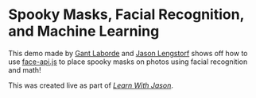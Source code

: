 # Spooky Masks, Facial Recognition, and Machine Learning

This demo made by [Gant Laborde](https://github.com/GantMan) and [Jason Lengstorf](https://github.com/jlengstorf) shows off how to use [face-api.js](https://github.com/justadudewhohacks/face-api.js) to place spooky masks on photos using facial recognition and math!

This was created live as part of [_Learn With Jason_](https://learnwithjason.dev).
